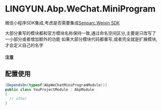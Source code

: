 # LINGYUN.Abp.WeChat.MiniProgram

微信小程序SDK集成,考虑是否需要集成[Senparc.Weixin SDK](https://github.com/JeffreySu/WeiXinMPSDK)

大部分重写的模块都和官方模块名称保持一致,通过命名空间区分,主要是只改写了一小部分或者增加额外的功能
如果大部分模块代码都重写,或者完全就是扩展模块,才会定义自己的名字

#### 注意



## 配置使用


```csharp
[DependsOn(typeof(AbpWeChatMiniProgramModule))]
public class YouProjectModule : AbpModule
{
  // other
}
